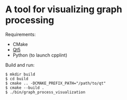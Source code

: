 # A tool for visualizing graph processing

Requirements:
- CMake
- [Qt5](https://www.qt.io/download)
- Python (to launch cpplint)

Build and run:
```console
$ mkdir build
$ cd build
$ cmake .. -DCMAKE_PREFIX_PATH="/path/to/qt"
$ cmake --build .
$ ./bin/graph_process_visualization
```
